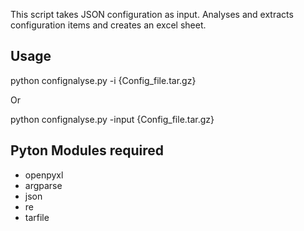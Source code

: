 This script takes JSON configuration as input.
 Analyses and extracts configuration items and creates an excel sheet.

## Usage

python confignalyse.py -i {Config_file.tar.gz}

Or

python confignalyse.py -input {Config_file.tar.gz}

## Pyton Modules required

- openpyxl
- argparse
- json
- re
- tarfile